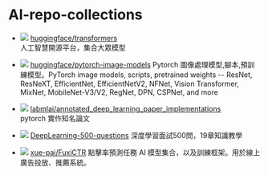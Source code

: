 # AI-repo-collections
- ![](https://img.shields.io/github/stars/huggingface/transformers?style=social)
  [huggingface/transformers](https://github.com/huggingface/transformers)\
  人工智慧開源平台，集合大眾模型
  
- ![](https://img.shields.io/github/stars/huggingface/pytorch-image-models?style=social)
  [huggingface/pytorch-image-models](https://github.com/huggingface/pytorch-image-models)
  Pytorch 圖像處理模型,腳本,預訓練模型。PyTorch image models, scripts, pretrained weights -- ResNet, ResNeXT, EfficientNet, EfficientNetV2, NFNet, Vision Transformer, MixNet, MobileNet-V3/V2, RegNet, DPN, CSPNet, and more
    
- ![](https://img.shields.io/github/stars/labmlai/annotated_deep_learning_paper_implementations?style=social)
  [labmlai/annotated_deep_learning_paper_implementations](https://github.com/labmlai/annotated_deep_learning_paper_implementations)\
  pytorch 實作知名論文
  
- ![](https://img.shields.io/github/stars/scutan90/DeepLearning-500-questions?style=social)
  [DeepLearning-500-questions](https://github.com/scutan90/DeepLearning-500-questions)
  深度學習面試500問，19章知識教學

- ![](https://img.shields.io/github/stars/xue-pai/FuxiCTR?style=social)
  [xue-pai/FuxiCTR](https://github.com/xue-pai/FuxiCTR)
  點擊率預測任務 AI 模型集合，以及訓練框架。用於線上廣告投放、推薦系統。
